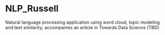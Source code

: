 # NLP_Russell
Natural language processing application using word cloud, topic modeling and text similarity; accompanies an article in Towards Data Science (TBD)
